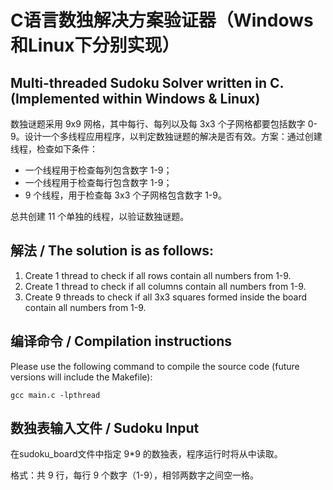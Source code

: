 C语言数独解决方案验证器（Windows和Linux下分别实现）
==============
Multi-threaded Sudoku Solver written in C. (Implemented within Windows & Linux)
--------------

数独谜题采用 9x9 网格，其中每行、每列以及每 3x3 个子网格都要包括数字 0-9。设计一个多线程应用程序，以判定数独谜题的解决是否有效。方案：通过创建线程，检查如下条件：

- 一个线程用于检查每列包含数字 1-9；
- 一个线程用于检查每行包含数字 1-9；
- 9 个线程，用于检查每 3x3 个子网格包含数字 1-9。

总共创建 11 个单独的线程，以验证数独谜题。

解法 / The solution is as follows:
--------------

1. Create 1 thread to check if all rows contain all numbers from 1-9.
2. Create 1 thread to check if all columns contain all numbers from 1-9.
3. Create 9 threads to check if all 3x3 squares formed inside the board contain all numbers from 1-9.

编译命令 / Compilation instructions
--------------
Please use the following command to compile the source code (future versions will include the Makefile):

    gcc main.c -lpthread
	
数独表输入文件 / Sudoku Input
--------------
在sudoku_board文件中指定 9*9 的数独表，程序运行时将从中读取。

格式：共 9 行，每行 9 个数字（1-9），相邻两数字之间空一格。
